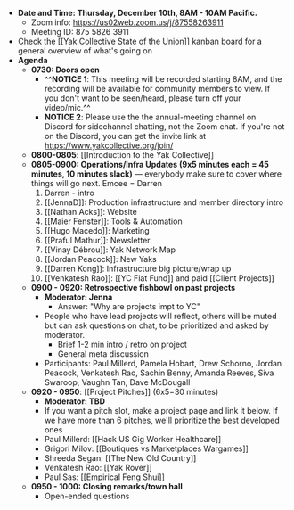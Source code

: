 - **Date and Time: Thursday, December 10th, 8AM - 10AM Pacific.**
    - Zoom info: https://us02web.zoom.us/j/87558263911
    - Meeting ID: 875 5826 3911
- Check the [[Yak Collective State of the Union]] kanban board for a general overview of what's going on
- **Agenda**
    - **0730: Doors open**
        - ^^**NOTICE 1**: This meeting will be recorded starting 8AM, and the recording will be available for community members to view. If you don't want to be seen/heard, please turn off your video/mic.^^
        - **NOTICE 2**: Please use the the annual-meeting channel on Discord for sidechannel chatting, not the Zoom chat. If you're not on the Discord, you can get the invite link at https://www.yakcollective.org/join/
    - **0800-0805**: [[Introduction to the Yak Collective]]
    - **0805-0900: Operations/Infra Updates (9x5 minutes each = 45 minutes, 10 minutes slack)** — everybody make sure to cover where things will go next. Emcee = Darren 
        1. Darren - intro 
        2. [[JennaD]]: Production infrastructure and member directory intro
        3. [[Nathan Acks]]: Website
        4. [[Maier Fenster]]: Tools & Automation
        5. [[Hugo Macedo]]: Marketing
        6. [[Praful Mathur]]: Newsletter
        7. [[Vinay Débrou]]: Yak Network Map
        8. [[Jordan Peacock]]: New Yaks
        9. [[Darren Kong]]: Infrastructure big picture/wrap up
        10. [[Venkatesh Rao]]:  [[YC Fiat Fund]] and paid [[Client Projects]]
    - **0900 - 0920: Retrospective fishbowl on past projects**
        - **Moderator: Jenna**
            - Answer: "Why are projects impt to YC"
        - People who have lead projects will reflect, others will be muted but can ask questions on chat, to be prioritized and asked by moderator.
            - Brief 1-2 min intro / retro on project
            - General meta discussion
        - Participants: Paul Millerd, Pamela Hobart, Drew Schorno, Jordan Peacock, Venkatesh Rao, Sachin Benny, Amanda Reeves, Siva Swaroop, Vaughn Tan, Dave McDougall
    - **0920 - 0950**: [[Project Pitches]] (6x5=30 minutes)
        - **Moderator: TBD**
        - If you want a pitch slot, make a project page and link it below. If we have more than 6 pitches, we'll prioritize the best developed ones
        - Paul Millerd: [[Hack US Gig Worker Healthcare]]
        - Grigori Milov: [[Boutiques vs Marketplaces Wargames]]
        - Shreeda Segan: [[The New Old Country]]
        - Venkatesh Rao: [[Yak Rover]]
        - Paul Sas: [[Empirical Feng Shui]]
    - **0950 - 1000: Closing remarks/town hall**
        - Open-ended questions
